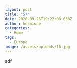 ```yaml
---
layout: post
title: "57"
date: 2020-09-26T19:22:08.038Z
author: hermione
categories:
  - Home
tags:
  - Europe
image: /assets/uploads/16.jpg
---
```

adf
